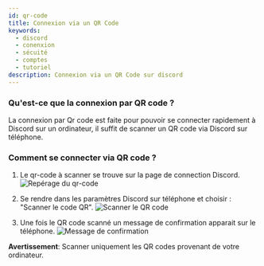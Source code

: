 ```yaml
---
id: qr-code
title: Connexion via un QR Code
keywords:
  - discord
  - conenxion
  - sécuité
  - comptes
  - tutoriel
description: Connexion via un QR Code sur discord
---
```

### Qu'est-ce que la connexion par  QR code ?
La connexion par Qr code est faite pour pouvoir se connecter rapidement à Discord sur un ordinateur, il suffit de scanner un QR code via Discord sur téléphone.

### Comment se connecter via QR code ?

1) Le qr-code à scanner se trouve sur la page de connection Discord.
![Repérage du qr-code](https://i.discord.fr/A86.png)

2) Se rendre dans les paramètres Discord sur téléphone et choisir : "Scanner le code QR".
![Scanner le QR code](https://i.discord.fr/mAh.jpg)

3) Une fois le QR code scanné un message de confirmation apparait sur le téléphone.
![Message de confirmation](https://i.discord.fr/G9O.jpg)


**Avertissement**: Scanner uniquement les QR codes provenant de votre ordinateur.
